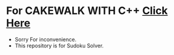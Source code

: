 # For CAKEWALK WITH C++ [Click Here](https://github.com/DivonilLiquid/Data-Structure-Algorithm)
* Sorry For inconvenience.
* This repository is for Sudoku Solver.

